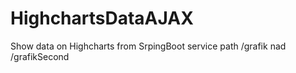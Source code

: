 # HighchartsDataAJAX
Show data on Highcharts from SrpingBoot service path /grafik nad /grafikSecond
